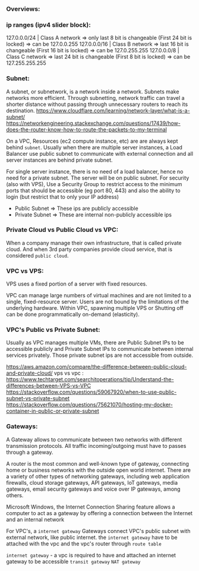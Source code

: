 ### Overviews:

### ip ranges (ipv4 slider block):
127.0.0.0/24 | Class A network => only last 8 bit is changeable (First 24 bit is locked) => can be 127.0.0.255
127.0.0.0/16 | Class B network => last 16 bit is changeable (First 16 bit is locked) => can be 127.0.255.255
127.0.0.0/8 | Class C network => last 24 bit is changeable (First 8 bit is locked) => can be 127.255.255.255


### Subnet:
A subnet, or subnetwork, is a network inside a network. Subnets make networks more efficient. Through subnetting, network traffic can travel a shorter distance without passing through unnecessary routers to reach its destination.
https://www.cloudflare.com/learning/network-layer/what-is-a-subnet/
https://networkengineering.stackexchange.com/questions/17439/how-does-the-router-know-how-to-route-the-packets-to-my-terminal

On a VPC, Resources (ec2 compute instance, etc) are are always kept behind `subnet`. Usually when there are multiple server instances, a Load Balancer use public subnet to communicate with external connection and all server instances are behind private subnet. 

For single server instance, there is no need of a load balancer, hence no need for a private subnet. The server will be on public subnet. For security (also with VPS), Use a Security Group to restrict access to the minimum ports that should be accessible (eg port 80, 443) and also the ability to login (but restrict that to only your IP address)
- Public Subnet => These ips are publicly accessible 
- Private Subnet => These are internal non-publicly accessible ips

### Private Cloud vs Public Cloud vs VPC:
When a company manage their own infrastructure, that is called private cloud. And when 3rd party companies provide cloud service, that is considered `public cloud`.

### VPC vs VPS:
VPS uses a fixed portion of a server with fixed resources.

VPC can manage large numbers of virtual machines and are not limited to a single, fixed-resource server. Users are not bound by the limitations of the underlying hardware. Within VPC, spawning multiple VPS or Shutting off can be done programmatically on-demand (elasticity). 
### VPC's Public vs Private Subnet:
Usually as VPC manages multiple VMs, there are Public Subnet IPs to be accessible publicly and Private Subnet IPs to communicate between internal services privately. Those private subnet ips are not accessible from outside.

https://aws.amazon.com/compare/the-difference-between-public-cloud-and-private-cloud/
vps vs vpc : https://www.techtarget.com/searchitoperations/tip/Understand-the-differences-between-VPS-vs-VPC
https://stackoverflow.com/questions/59067920/when-to-use-public-subnet-vs-private-subnet
https://stackoverflow.com/questions/75621070/hosting-my-docker-container-in-public-or-private-subnet


### Gateways:
A Gateway allows to communicate between two networks with different transmission protocols. All traffic incoming/outgoing must have to passes through a gateway. 

A router is the most common and well-known type of gateway, connecting home or business networks with the outside open world internet. There are a variety of other types of networking gateways, including web application firewalls, cloud storage gateways, API gateways, IoT gateways, media gateways, email security gateways and voice over IP gateways, among others. 

Microsoft Windows, the Internet Connection Sharing feature allows a computer to act as a gateway by offering a connection between the Internet and an internal network

For VPC's, a `internet gateway` Gateways connect VPC's public subnet with external network, like public internet. the `internet gateway` have to be attached with the vpc and the vpc's router through `route table`

`internet gateway` - a vpc is required to have and attached an internet gateway to be accessible
`transit gateway`
`NAT gateway`